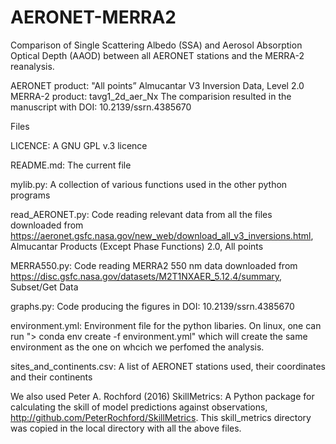 # AERONET-MERRA2
Comparison of Single Scattering Albedo (SSA) and Aerosol Absorption Optical Depth (AAOD) between all AERONET stations and the MERRA-2 reanalysis.

AERONET product: "All points” Almucantar V3 Inversion Data, Level 2.0
MERRA-2 product: tavg1_2d_aer_Nx
The comparision resulted in the manuscript with DOI: 10.2139/ssrn.4385670

Files

LICENCE: A GNU GPL v.3 licence

README.md: The current file

mylib.py: A collection of various functions used in the other python programs

read_AERONET.py: Code reading relevant data from all the files downloaded from https://aeronet.gsfc.nasa.gov/new_web/download_all_v3_inversions.html,     Almucantar Products (Except Phase Functions) 2.0, All points

MERRA550.py: Code reading MERRA2 550 nm data downloaded from https://disc.gsfc.nasa.gov/datasets/M2T1NXAER_5.12.4/summary, Subset/Get Data

graphs.py: Code producing the figures in DOI: 10.2139/ssrn.4385670

environment.yml: Environment file for the python libaries. On linux, one can run "> conda env create -f environment.yml" which will create the same environment as the one on whcich we perfomed the analysis.

sites_and_continents.csv: A list of AERONET stations used, their coordinates and their continents

We also used Peter A. Rochford (2016) SkillMetrics: A Python package for calculating the skill of model predictions against observations, http://github.com/PeterRochford/SkillMetrics. This skill_metrics directory was copied in the local directory with all the above files.
